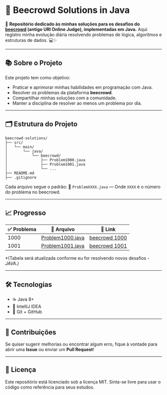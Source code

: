 
# 🚀 Beecrowd Solutions in Java

🎯 **Repositório dedicado às minhas soluções para os desafios do [beecrowd](https://www.beecrowd.com.br/judge/pt/problems/index) (antigo URI Online Judge), implementadas em Java.**
Aqui registro minha evolução diária resolvendo problemas de lógica, algoritmos e estruturas de dados. 💻✨

---

## 📚 Sobre o Projeto
Este projeto tem como objetivo:
- Praticar e aprimorar minhas habilidades em programação com Java.
- Resolver os problemas da plataforma **beecrowd**.
- Compartilhar minhas soluções com a comunidade.
- Manter a disciplina de resolver ao menos um problema por dia.

---

## 🗂️ Estrutura do Projeto
```
beecrowd-solutions/
├── src/
│   └── main/
│       └── java/
│           └── beecrowd/
│               ├── Problem1000.java
│               ├── Problem1001.java
│               └── ...
├── README.md
├── .gitignore
```

Cada arquivo segue o padrão:
📄 `ProblemXXXX.java` — Onde `XXXX` é o número do problema no beecrowd.

---

## 📈 Progresso
| ✅ Problema | 📄 Arquivo                                                           | 🔗 Link |
|------------|----------------------------------------------------------------------|---------|
| 1000 | [Problem1000.java](beecrowd-solutions/src/beecrowd/Problem1000.java) | [beecrowd 1000](https://www.beecrowd.com.br/judge/pt/problems/view/1000) |
| 1001 | [Problem1001.java](beecrowd-solutions/src/beecrowd/Problem1001.java)          | [beecrowd 1001](https://www.beecrowd.com.br/judge/pt/problems/view/1001) |

*(Tabela será atualizada conforme eu for resolvendo novos desafios - *JAVA.)*

---

## 🛠️ Tecnologias
- ☕ Java 8+
- 🧰 IntelliJ IDEA
- 📝 Git + GitHub

---

## 🤝 Contribuições
Se quiser sugerir melhorias ou encontrar algum erro, fique à vontade para abrir uma **Issue** ou enviar um **Pull Request**!

---

## 📄 Licença
Este repositório está licenciado sob a licença MIT.
Sinta-se livre para usar o código como referência para seus estudos.
